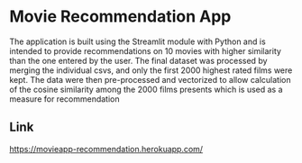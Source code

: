 # Movie Recommendation App

The application is built using the Streamlit module with Python and is intended to provide recommendations on 10 movies with higher similarity than the one entered by the user. The final dataset was processed by merging the individual csvs, and only the first 2000 highest rated films were kept. The data were then pre-processed and vectorized to allow calculation of the cosine similarity among the 2000 films presents which is used as a measure for recommendation

## Link

https://movieapp-recommendation.herokuapp.com/

